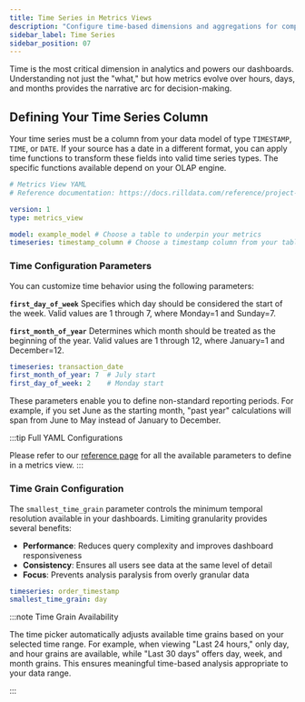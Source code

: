 ```yaml
---
title: Time Series in Metrics Views
description: "Configure time-based dimensions and aggregations for comprehensive temporal analysis"
sidebar_label: Time Series
sidebar_position: 07
---
```


Time is the most critical dimension in analytics and powers our dashboards. Understanding not just the "what," but how metrics evolve over hours, days, and months provides the narrative arc for decision-making.

## Defining Your Time Series Column

Your time series must be a column from your data model of type `TIMESTAMP`, `TIME`, or `DATE`. If your source has a date in a different format, you can apply time functions to transform these fields into valid time series types. The specific functions available depend on your OLAP engine.

```yaml
# Metrics View YAML
# Reference documentation: https://docs.rilldata.com/reference/project-files/metrics_views

version: 1
type: metrics_view

model: example_model # Choose a table to underpin your metrics
timeseries: timestamp_column # Choose a timestamp column from your table
```

### Time Configuration Parameters

You can customize time behavior using the following parameters:

**`first_day_of_week`**
Specifies which day should be considered the start of the week. Valid values are 1 through 7, where Monday=1 and Sunday=7.

**`first_month_of_year`**
Determines which month should be treated as the beginning of the year. Valid values are 1 through 12, where January=1 and December=12.

```yaml
timeseries: transaction_date
first_month_of_year: 7  # July start
first_day_of_week: 2    # Monday start
```

These parameters enable you to define non-standard reporting periods. For example, if you set June as the starting month, "past year" calculations will span from June to May instead of January to December.

:::tip Full YAML Configurations

Please refer to our [reference page](/reference/project-files/metrics-views) for all the available parameters to define in a metrics view.
:::

### Time Grain Configuration

The `smallest_time_grain` parameter controls the minimum temporal resolution available in your dashboards. Limiting granularity provides several benefits:

- **Performance**: Reduces query complexity and improves dashboard responsiveness
- **Consistency**: Ensures all users see data at the same level of detail
- **Focus**: Prevents analysis paralysis from overly granular data


```yaml
timeseries: order_timestamp
smallest_time_grain: day
```


:::note Time Grain Availability

The time picker automatically adjusts available time grains based on your selected time range. For example, when viewing "Last 24 hours," only day, and hour grains are available, while "Last 30 days" offers day, week, and month grains. This ensures meaningful time-based analysis appropriate to your data range.

:::
